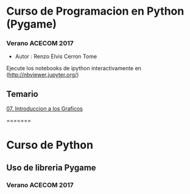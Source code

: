# Curso de Programacion en Python (Pygame)

### Verano ACECOM 2017

- Autor : Renzo Elvis Cerron Tome

Ejecute los notebooks de ipython interactivamente en (http://nbviewer.jupyter.org/)

## Temario 


[07. Introduccion a los Graficos](http://nbviewer.jupyter.org/github/geckolml/CursoPython_Pygame/blob/master/IntroGraficos.ipynb) 

=======
# Curso de Python
## Uso de libreria Pygame 
### Verano ACECOM 2017
